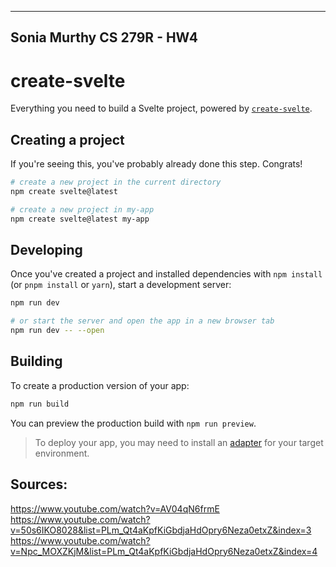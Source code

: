 ----------------
Sonia Murthy
CS 279R - HW4
----------------

# create-svelte

Everything you need to build a Svelte project, powered by [`create-svelte`](https://github.com/sveltejs/kit/tree/master/packages/create-svelte).

## Creating a project

If you're seeing this, you've probably already done this step. Congrats!

```bash
# create a new project in the current directory
npm create svelte@latest

# create a new project in my-app
npm create svelte@latest my-app
```

## Developing

Once you've created a project and installed dependencies with `npm install` (or `pnpm install` or `yarn`), start a development server:

```bash
npm run dev

# or start the server and open the app in a new browser tab
npm run dev -- --open
```

## Building

To create a production version of your app:

```bash
npm run build
```

You can preview the production build with `npm run preview`.

> To deploy your app, you may need to install an [adapter](https://kit.svelte.dev/docs/adapters) for your target environment.


## Sources:
https://www.youtube.com/watch?v=AV04qN6frmE
https://www.youtube.com/watch?v=50s6IKO8028&list=PLm_Qt4aKpfKiGbdjaHdOpry6Neza0etxZ&index=3
https://www.youtube.com/watch?v=Npc_MOXZKjM&list=PLm_Qt4aKpfKiGbdjaHdOpry6Neza0etxZ&index=4


